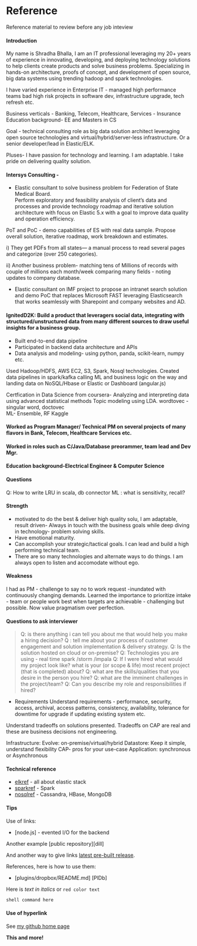 # Reference
Reference material to review before any job inteview

#### Introduction
My name is Shradha Bhalla, I am an IT professional leveraging  my 20+ years of experience in innovating, developing, and deploying technology solutions to help clients create products and solve business problems. Specializing in hands-on architecture, proofs of concept, and development of open source, big data systems using trending hadoop and spark technologies. 

I have varied experience in Enterprise IT - managed high performance teams bad high risk projects in software dev, infrastructure upgrade, tech refresh etc.

Business verticals - Banking, Telecom, Healthcare, Services - Insurance
Education background- EE and Masters in CS

Goal - technical consulting role as big data solution architect leveraging open source technologies and virtual/hybrid/server-less infrastructure.    Or a senior developer/lead in Elastic/ELK.

Pluses- I have passion for technology and learning.  I am adaptable. I take pride on delivering quality solution. 

#### Intersys Consulting - 
* Elastic consultant to solve business problem for Federation of State Medical Board.  
Perform exploratory and feasibility analysis of client’s data and processes and provide technology roadmap and iterative solution architecture with focus on Elastic 5.x with a goal to improve data quality and operation efficiency.

PoT and PoC - demo capabilities of ES with real data sample.  Propose overall solution, iterative roadmap, work breakdown and estimates.

i) They get PDFs from all states— a manual process to read several pages and categorize (over 250 categories).

ii) Another business problem- matching tens of Millions of records with couple of millions each month/week comparing many fields - noting updates to company database.

* Elastic consultant on IMF project to propose an intranet search solution and demo PoC that replaces Microsoft FAST leveraging Elasticsearch that works seamlessly with Sharepoint and company websites and AD. 

#### IgnitedD2K:  Build a product that leveragers social data, integrating with structured/unstructured data from many different sources to draw useful insights for a business group.
* Built end-to-end data pipeline 
* Participated in backend data architecture and APIs
* Data analysis and modeling- using python, panda, scikit-learn, numpy etc.  

Used Hadoop/HDFS, AWS EC2, S3, Spark, Nosql technologies. 
Created data pipelines in spark/kafka calling ML and business logic on the way and landing data on NoSQL/Hbase or Elastic or Dashboard (angular.js)

Certfication in Data Science from coursera-
Analyzing and interpreting data using advanced statistical methods
Topic modeling using LDA. wordtovec - singular word, doctovec  
ML- Ensemble, RF
Kaggle

#### Worked as Program Manager/ Technical PM on several projects of many flavors in Bank, Telecom, Healthcare Services etc.

#### Worked in roles such as C/Java/Database preorammer, team lead and Dev Mgr.

#### Education background-Electrical Engineer & Computer Science 


#### Questions
Q: How to write LRU in scala, db connector
ML : what is sensitivity, recall?


#### Strength
- motivated to do the best & deliver high quality solu, I am adaptable, result driven- Always in
touch with the business goals while deep diving in technology- problem solving skills.
- Have emotional maturity.
- Can accomplish your strategic/tactical goals. I can lead and build a high performing technical
team.
- There are so many technologies and alternate ways to do things. I am always open to listen and accomodate without ego. 

#### Weakness
I had as PM - challenge to say no to work request -inundated with continuously changing demands. Learned the importance to prioritize intake - team or people work best when targets are achievable - challenging but possible.
Now value pragmatism over perfection.

#### Questions to ask interviewer

> Q: is there anything i can tell you about me that would help you make a hiring decision?
> Q : tell me about your process of customer engagement and solution implementation & delivery strategy.
> Q: Is the solution hosted on cloud or on-premise?
> Q: Technologies you are using - real time spark /storm /impala
> Q: If I were hired what would my project look like? what is your (or scope & life) most recent project (that is completed) about?
> Q: what are the skills/qualities that you desire in the person you hire?
> Q: what are the imminent challenges in the project/team?
> Q: Can you describe my role and responsibilities if hired?

* Requirements
Understand requirements - performance, security, access, archival, access patterns, consistency, availability, tolerance for downtime for upgrade if updating existing system etc.

Understand tradeoffs on solutions presented. Tradeoffs on CAP are real and these are business decisions not engineering.


Infrastructure: Evolve: on-premise/virtual/hybrid
Datastore: Keep it simple, understand flexibility CAP- pros for your use-case
Application: synchronous or Asynchronous



#### Technical reference
* [elkref] - all about elastic stack
* [sparkref] - Spark
* [nosqlref] - Cassandra, HBase, MongoDB


#### Tips

Use of links:

* [node.js] - evented I/O for the backend

Another example [public repository][dill]

And another way to give links [latest pre-built release](https://github.com/joemccann/dillinger/releases).

References, here is how to use them:

* [plugins/dropbox/README.md] [PlDb]

Here is  _text in italics_ or  `red color text`

```sh
shell command here
```

#### Use of hyperlink

See [my github home page](https://github.com/shradhatx/reference/blob/master/README.md)

**This and more!**

[//]: # (These are reference links used in the body of this note and get stripped out when the markdown processor does its job. There is no need to format nicely because it shouldn't be seen. Thanks SO - http://stackoverflow.com/questions/4823468/store-comments-in-markdown-syntax)

   [elkref]: <https://github.com/shradhatx/reference/elkdoc>
   [sparkref]: <https://github.com/shradhatx/reference/elkdoc>
   [nosqlref]: <https://github.com/shradhatx/reference/nosqldoc>















